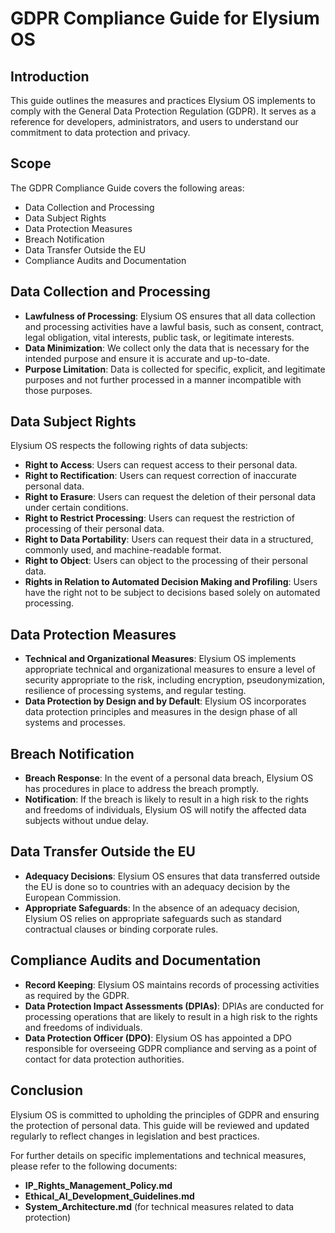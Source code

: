 # GDPR Compliance Guide for Elysium OS

## Introduction
This guide outlines the measures and practices Elysium OS implements to comply with the General Data Protection Regulation (GDPR). It serves as a reference for developers, administrators, and users to understand our commitment to data protection and privacy.

## Scope
The GDPR Compliance Guide covers the following areas:
- Data Collection and Processing
- Data Subject Rights
- Data Protection Measures
- Breach Notification
- Data Transfer Outside the EU
- Compliance Audits and Documentation

## Data Collection and Processing
- **Lawfulness of Processing**: Elysium OS ensures that all data collection and processing activities have a lawful basis, such as consent, contract, legal obligation, vital interests, public task, or legitimate interests.
- **Data Minimization**: We collect only the data that is necessary for the intended purpose and ensure it is accurate and up-to-date.
- **Purpose Limitation**: Data is collected for specific, explicit, and legitimate purposes and not further processed in a manner incompatible with those purposes.

## Data Subject Rights
Elysium OS respects the following rights of data subjects:
- **Right to Access**: Users can request access to their personal data.
- **Right to Rectification**: Users can request correction of inaccurate personal data.
- **Right to Erasure**: Users can request the deletion of their personal data under certain conditions.
- **Right to Restrict Processing**: Users can request the restriction of processing of their personal data.
- **Right to Data Portability**: Users can request their data in a structured, commonly used, and machine-readable format.
- **Right to Object**: Users can object to the processing of their personal data.
- **Rights in Relation to Automated Decision Making and Profiling**: Users have the right not to be subject to decisions based solely on automated processing.

## Data Protection Measures
- **Technical and Organizational Measures**: Elysium OS implements appropriate technical and organizational measures to ensure a level of security appropriate to the risk, including encryption, pseudonymization, resilience of processing systems, and regular testing.
- **Data Protection by Design and by Default**: Elysium OS incorporates data protection principles and measures in the design phase of all systems and processes.

## Breach Notification
- **Breach Response**: In the event of a personal data breach, Elysium OS has procedures in place to address the breach promptly.
- **Notification**: If the breach is likely to result in a high risk to the rights and freedoms of individuals, Elysium OS will notify the affected data subjects without undue delay.

## Data Transfer Outside the EU
- **Adequacy Decisions**: Elysium OS ensures that data transferred outside the EU is done so to countries with an adequacy decision by the European Commission.
- **Appropriate Safeguards**: In the absence of an adequacy decision, Elysium OS relies on appropriate safeguards such as standard contractual clauses or binding corporate rules.

## Compliance Audits and Documentation
- **Record Keeping**: Elysium OS maintains records of processing activities as required by the GDPR.
- **Data Protection Impact Assessments (DPIAs)**: DPIAs are conducted for processing operations that are likely to result in a high risk to the rights and freedoms of individuals.
- **Data Protection Officer (DPO)**: Elysium OS has appointed a DPO responsible for overseeing GDPR compliance and serving as a point of contact for data protection authorities.

## Conclusion
Elysium OS is committed to upholding the principles of GDPR and ensuring the protection of personal data. This guide will be reviewed and updated regularly to reflect changes in legislation and best practices.

For further details on specific implementations and technical measures, please refer to the following documents:
- **IP_Rights_Management_Policy.md**
- **Ethical_AI_Development_Guidelines.md**
- **System_Architecture.md** (for technical measures related to data protection)